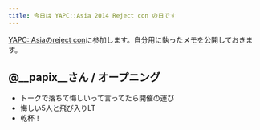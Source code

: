 ```yaml
---
title: 今日は YAPC::Asia 2014 Reject con の日です
---
```


[YAPC::Asiaのreject con](http://www.zusaar.com/event/14507005)に参加します。自分用に執ったメモを公開しておきます。

## @__papix__さん / オープニング

- トークで落ちて悔しいって言ってたら開催の運び
- 悔しい5人と飛び入りLT
- 乾杯！

<!--
## @ytnobody & @tsucchi  さん｢これはORMですか? いいえOtogiriです｣
## @__papix__  さん｢帰ってきたPerCUDA 〜PerlとGPGPUが出会い, そして未来へ〜｣
## @punytan  さん｢( ✌'ω')✌ 楽しいモデル層開発｣
## @xtetsuji  さん｢今に伝えるメールの技術｣
## @saisa6153 さん ｢今から始めるレガシーコード改善レポート｣
## LTタイム
### @mala さん「」
### @note103 さん「」
### @karupanerura さん「」
### @xaicron さん「」
-->
